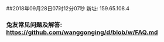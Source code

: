 ##2018年09月28日07时12分07秒 新址: 159.65.108.4
### 兔友常见问题及解答: https://github.com/wanggonging/d/blob/w/FAQ.md
